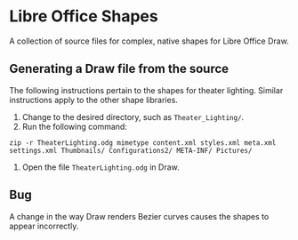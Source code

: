 # Libre Office Shapes

A collection of source files for complex, native shapes for Libre Office Draw.

## Generating a Draw file from the source

The following instructions pertain to the shapes for theater lighting. Similar instructions apply to the other shape libraries.

1. Change to the desired directory, such as `Theater_Lighting/`.
1. Run the following command:

```zip -r TheaterLighting.odg mimetype content.xml styles.xml meta.xml settings.xml Thumbnails/ Configurations2/ META-INF/ Pictures/```

1. Open the file `TheaterLighting.odg` in Draw.


## Bug

A change in the way Draw renders Bezier curves causes the shapes to appear incorrectly.
